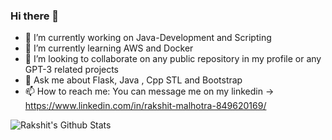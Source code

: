 ### Hi there 👋


<!--
**Raks-coder/Raks-coder** is a ✨ _special_ ✨ repository because its `README.md` (this file) appears on your GitHub profile.
-->

- 🔭 I’m currently working on Java-Development and Scripting
- 🌱 I’m currently learning AWS and Docker
- 👯 I’m looking to collaborate on any public repository in my profile or any GPT-3 related projects
- 💬 Ask me about Flask, Java , Cpp STL and Bootstrap
- 📫 How to reach me: You can message me on my linkedin -> https://www.linkedin.com/in/rakshit-malhotra-849620169/

![Rakshit's Github Stats](https://github-readme-stats.vercel.app/api?username=Raks-coder&count_private=true&show_icons=true&theme=radical)

